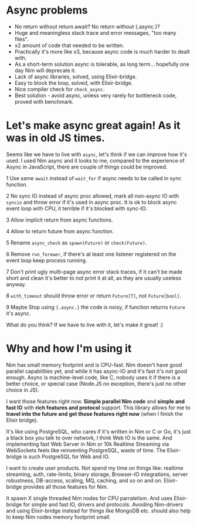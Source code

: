 # Async problems

- No return without return await? No return without {.async.}?
- Huge and meaningless stack trace and error messages, "too many files".
- x2 amount of code that needed to be written.
- Practically it's more like x3, because async code is much harder to dealt with.
- As a short-term solution async is tolerable, as long term... hopefully one day Nim will deprecate it.
- Lack of async libraries, solved, using Elixir-bridge.
- Easy to block the loop, solved, with Elixir-bridge.
- Nice compiler check for `check_async`.
- Best solution - avoid async, unless very rarely for bottleneck code, proved with benchmark.

# Let's make async great again! As it was in old JS times.

Seems like we have to live with `async`, let's think if we can improve how it's used. I used Nim async
and it looks to me, compared to the experience of Async in JavaScript, there are couple of things could be improved.

1 Use same `await` instead of `wait_for` if async needs to be called in sync function.

2 No sync IO instead of async proc allowed, mark all non-async IO with `syncio` and throw error if it's used
in async proc. It is ok to block async event loop with CPU, it terrible if it's blocked with sync-IO.

3 Allow implicit return from async functions.

4 Allow to return future from async function.

5 Rename `async_check` as `spawn(Future)` or `check(Future)`.

6 Remove `run_forewer`, if there's at least one listener registered on the event loop keep process running.

7 Don't print ugly multi-page async error stack traces, if it can't be made short and clean it's better to
not print it at all, as they are usually useless anyway.

8 `with_timeout` should throw error or return `Future[T]`, not `Future[bool]`.

9 Maybe Stop using `{.async.}` the code is noisy, if function returns `Future` it's async.

What do you think? If we have to live with it, let's make it great! :)


# Why and how I'm using it

Nim has small memory footprint and is CPU-fast. Nim doesn't have good parallel capabilities yet, and while it
has async-IO and it's fast it's not good enough. Async is machine-level code, like C, nobody uses it if
there is a better choice, or special case (Node.JS no exception, there's just no other choice in JS).

I want those features right now. **Simple parallel Nim code** and **simple and fast IO** with
**rich features and protocol** support. This library allows for me to
**travel into the future and get those features right now** (when I finish the Elixir bridge).

It's like using PostgreSQL, who cares if it's written in Nim or C or Go, it's just a black box you talk to
over network, I think Web IO is the same. And implementing fast Web Server in Nim or 10k Realtime Streaming via
WebSockets feels like reinventing PostgreSQL, waste of time. The Elixir-bridge is such PostgreSQL for Web and IO.

I want to create user products. Not spend my time on things like: realtime streaming, auth, rate-limits,
binary storage, Browser-IO integrations, server robustness, DB-access, scaling, MQ, caching, and so on and on.
Elixir-bridge provides all those features for Nim.

It spawn X single threaded Nim nodes for CPU parralelism. And uses Elixir-bridge for simple and fast
IO, drivers and protocols. Avoiding Nim-drivers and using Elixir-bridge instead for things like MongoDB etc. should
also help to keep Nim nodes memory footprint small.
